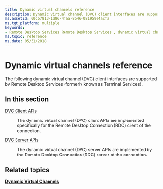 ```yaml
---
title: Dynamic virtual channels reference
description: Dynamic virtual channel (DVC) client interfaces are supported by Remote Desktop Services.
ms.assetid: 00cb7813-1d86-4faa-8b46-081959e4acfa
ms.tgt_platform: multiple
keywords:
- Remote Desktop Services Remote Desktop Services , dynamic virtual channels reference
ms.topic: reference
ms.date: 05/31/2018
---
```


# Dynamic virtual channels reference

The following dynamic virtual channel (DVC) client interfaces are supported by Remote Desktop Services (formerly known as Terminal Services).

## In this section

<dl> <dt>

[DVC Client APIs](dvc-client-apis.md)
</dt> <dd>

The dynamic virtual channel (DVC) client APIs are implemented specifically for the Remote Desktop Connection (RDC) client of the connection.

</dd> <dt>

[DVC Server APIs](dvc-server-apis.md)
</dt> <dd>

The dynamic virtual channel (DVC) server APIs are implemented by the Remote Desktop Connection (RDC) server of the connection.

</dd> </dl>

## Related topics

<dl> <dt>

[**Dynamic Virtual Channels**](dynamic-virtual-channels.md)
</dt> </dl>

 

 




